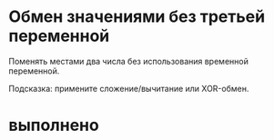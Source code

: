 # Обмен значениями без третьей переменной
Поменять местами два числа без использования временной переменной.

Подсказка: примените сложение/вычитание или XOR-обмен.

# выполнено